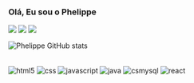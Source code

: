 ### Olá, Eu sou o Phelippe

<div> 
  <a href="https://www.instagram.com/phelippepessoa/" target="_blank"><img src="https://img.shields.io/badge/-Instagram-%23E4405F?style=for-the-badge&logo=instagram&logoColor=white" target="_blank"></a>
  <a href = "mailto:phelippepessoa@gmail.com"><img src="https://img.shields.io/badge/-Gmail-%23333?style=for-the-badge&logo=gmail&logoColor=white" target="_blank"></a>
  <a href="https://www.linkedin.com/in/phelippe-pessoa-90813bb7/" target="_blank"><img src="https://img.shields.io/badge/-LinkedIn-%230077B5?style=for-the-badge&logo=linkedin&logoColor=white" target="_blank"></a> 
 
</div>

![Phelippe GitHub stats](https://github-readme-stats.vercel.app/api?username=phelippepessoa&show_icons=true&theme=tokyonight)



<div style="dysplay: incline_block"><br/>
    <img align="center" alt ="html5" src="https://img.shields.io/badge/HTML-239120?style=for-the-badge&logo=html5&logoColor=white" />
    <img align="center" alt ="css" src="https://img.shields.io/badge/CSS-239120?&style=for-the-badge&logo=css3&logoColor=white" />
    <img align="center" alt ="javascript" src="https://img.shields.io/badge/JavaScript-F7DF1E?style=for-the-badge&logo=javascript&logoColor=black" />    
    <img align="center" alt ="java" src="https://img.shields.io/badge/Java-ED8B00?style=for-the-badge&logo=openjdk&logoColor=white" />    
    <img align="center" alt ="csmysql" src="https://img.shields.io/badge/MySQL-005C84?style=for-the-badge&logo=mysql&logoColor=white" />
    <img align="center" alt ="react" src="https://img.shields.io/badge/React-20232A?style=for-the-badge&logo=react&logoColor=61DAFB" />
